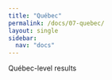 ```yaml
---
title: "Québec"
permalink: /docs/07-quebec/
layout: single
sidebar:
  nav: "docs"
---
```


Québec-level results